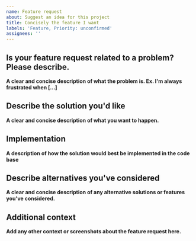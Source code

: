 ```yaml
---
name: Feature request
about: Suggest an idea for this project
title: Concisely the feature I want
labels: 'Feature, Priority: unconfirmed'
assignees: ''
---
```


## Is your feature request related to a problem? Please describe.

**A clear and concise description of what the problem is. Ex. I'm always frustrated when [...]**

## Describe the solution you'd like

**A clear and concise description of what you want to happen.**

## Implementation

**A description of how the solution would best be implemented in the code base**

## Describe alternatives you've considered

**A clear and concise description of any alternative solutions or features you've considered.**

## Additional context

**Add any other context or screenshots about the feature request here.**
